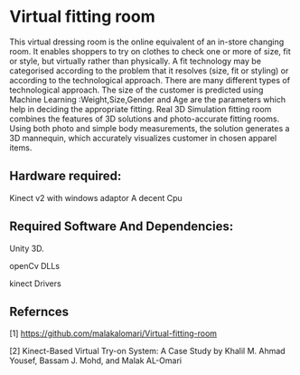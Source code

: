 #  Virtual fitting room

This virtual dressing room  is the online equivalent of an in-store changing room. It enables shoppers to try on clothes to check one or more of size, fit or style, but virtually rather than physically.
A fit technology may be categorised according to the problem that it resolves (size, fit or styling) or according to the technological approach. There are many different types of technological approach.
The size of the customer is predicted using Machine Learning :Weight,Size,Gender and Age are the parameters which help in deciding the appropriate fitting. 
Real 3D Simulation fitting room combines the features of 3D solutions and photo-accurate fitting rooms. Using both photo and simple body measurements, the solution generates a 3D mannequin, which accurately visualizes customer in chosen apparel items.

## Hardware required:

Kinect v2 with windows adaptor
A decent Cpu

##  Required Software And Dependencies: 
Unity 3D.

openCv DLLs

kinect Drivers


## Refernces 
[1]  https://github.com/malakalomari/Virtual-fitting-room

[2] Kinect-Based Virtual Try-on System: A Case Study by Khalil M. Ahmad Yousef, Bassam J. Mohd, and Malak AL-Omari 
